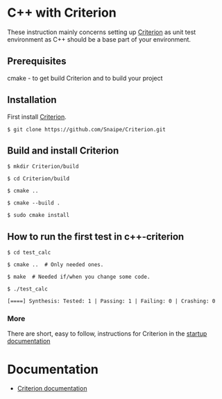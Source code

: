 # C++ with Criterion

These instruction mainly concerns setting up [Criterion](https://readthedocs.org/projects/criterion/) as unit test environment as C++ should be a base part of your environment.

## Prerequisites

cmake - to get build Criterion and to build your project

## Installation
First install [Criterion](https://github.com/Snaipe/Criterion).

`$ git clone https://github.com/Snaipe/Criterion.git`

## Build and install Criterion

`$ mkdir Criterion/build`

`$ cd Criterion/build`

`$ cmake ..`

`$ cmake --build .`

`$ sudo cmake install`

## How to run the first test in c++-criterion

`$ cd test_calc`

`$ cmake ..  # Only needed ones.`

`$ make  # Needed if/when you change some code.`

`$ ./test_calc`

    [====] Synthesis: Tested: 1 | Passing: 1 | Failing: 0 | Crashing: 0

### More
There are short, easy to follow, instructions for Criterion in the [startup documentation](http://criterion.readthedocs.io/en/master/starter.html)

# Documentation
* [Criterion documentation](https://readthedocs.org/projects/criterion/)
